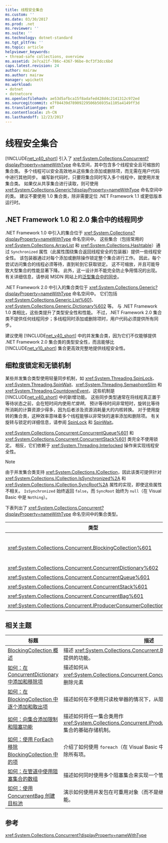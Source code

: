 ```yaml
---
title: 线程安全集合
ms.custom: ''
ms.date: 03/30/2017
ms.prod: .net
ms.reviewer: ''
ms.suite: ''
ms.technology: dotnet-standard
ms.tgt_pltfrm: ''
ms.topic: article
helpviewer_keywords:
- thread-safe collections, overview
ms.assetid: 2e7ca21f-786c-4367-96be-0cf3f3dcc6bd
caps.latest.revision: 24
author: mairaw
ms.author: mairaw
manager: wpickett
ms.workload:
- dotnet
- dotnetcore
ms.openlocfilehash: ae53d5afbca15f8adafed428d4c2141312c972ed
ms.sourcegitcommit: e7f04439d78909229506b56935a1105a4149ff3d
ms.translationtype: HT
ms.contentlocale: zh-CN
ms.lasthandoff: 12/23/2017
---
```

# <a name="thread-safe-collections"></a>线程安全集合
[!INCLUDE[net_v40_short](../../../../includes/net-v40-short-md.md)] 引入了 <xref:System.Collections.Concurrent?displayProperty=nameWithType> 命名空间，其中包含多个线程安全且可缩放的集合类。 多个线程可以安全高效地从这些集合添加或删除项，而无需在用户代码中进行其他同步。 编写新代码时，只要将集合同时写入多个线程中，就使用并发集合类。 如果仅从共享集合进行读取，则可使用 <xref:System.Collections.Generic?displayProperty=nameWithType> 命名空间中的类。 建议不要使用 1.0 集合类，除非需要定位 .NET Framework 1.1 或更低版本运行时。  
  
## <a name="thread-synchronization-in-the-net-framework-10-and-20-collections"></a>.NET Framework 1.0 和 2.0 集合中的线程同步  
 .NET Framework 1.0 中引入的集合位于 <xref:System.Collections?displayProperty=nameWithType> 命名空间中。 这些集合（包括常用的 <xref:System.Collections.ArrayList> 和 <xref:System.Collections.Hashtable>）通过 `Synchronized` 属性（此属性围绕集合返回线程安全的包装器）提供一些线程安全性。 该包装器通过对每个添加或删除操作锁定整个集合进行工作。 因此，每个尝试访问集合的线程必须等待，直到轮到它获取锁定。 这不可缩放，并且可能导致大型集合的性能显著下降。 此外，这一设计并不能完全防止争用情况的出现。 有关详细信息，请参阅 MSDN 网站上的[泛型集合中的同步](http://go.microsoft.com/fwlink/?LinkID=161130)。  
  
 .NET Framework 2.0 中引入的集合类位于 <xref:System.Collections.Generic?displayProperty=nameWithType> 命名空间中。 它们包括 <xref:System.Collections.Generic.List%601>、<xref:System.Collections.Generic.Dictionary%602> 等。 与 .NET Framework 1.0 类相比，这些类提升了类型安全性和性能。 不过，.NET Framework 2.0 集合类不提供任何线程同步；多线程同时添加或删除项时，用户代码必须提供所有同步。  
  
 建议使用 [!INCLUDE[net_v40_short](../../../../includes/net-v40-short-md.md)] 中的并发集合类，因为它们不仅能够提供 .NET Framework 2.0 集合类的类型安全性，而且能够比 [!INCLUDE[net_v10_short](../../../../includes/net-v10-short-md.md)] 集合更高效完整地提供线程安全性。  
  
## <a name="fine-grained-locking-and-lock-free-mechanisms"></a>细粒度锁定和无锁机制  
 某些并发集合类型使用轻量同步机制，如 <xref:System.Threading.SpinLock>、<xref:System.Threading.SpinWait>、<xref:System.Threading.SemaphoreSlim> 和 <xref:System.Threading.CountdownEvent>，这些机制是 [!INCLUDE[net_v40_short](../../../../includes/net-v40-short-md.md)] 中的新增功能。 这些同步类型通常在将线程真正置于等待状态之前，会在短时间内使用*忙旋转*。 预计等待时间非常短时，旋转比等待所消耗的计算资源少得多，因为后者涉及资源消耗量大的内核转换。 对于使用旋转的集合类，这种效率意味着多个线程能够以非常快的速率添加和删除项。 有关旋转与锁定的详细信息，请参阅 [SpinLock](../../../../docs/standard/threading/spinlock.md) 和 [SpinWait](../../../../docs/standard/threading/spinwait.md)。  
  
 <xref:System.Collections.Concurrent.ConcurrentQueue%601> 和 <xref:System.Collections.Concurrent.ConcurrentStack%601> 类完全不使用锁定。 相反，它们依赖于 <xref:System.Threading.Interlocked> 操作来实现线程安全性。  
  
> [!NOTE]
>  由于并发集合类支持 <xref:System.Collections.ICollection>，因此该类可提供针对 <xref:System.Collections.ICollection.IsSynchronized%2A> 和 <xref:System.Collections.ICollection.SyncRoot%2A> 属性的实现，即使这些属性不相关。 `IsSynchronized` 始终返回 `false`，而 `SyncRoot` 始终为 `null`（在 Visual Basic 中是 `Nothing`）。  
  
 下表列出了 <xref:System.Collections.Concurrent?displayProperty=nameWithType> 命名空间中的集合类型。  
  
|类型|描述|  
|----------|-----------------|  
|<xref:System.Collections.Concurrent.BlockingCollection%601>|为实现 <xref:System.Collections.Concurrent.IProducerConsumerCollection%601> 的所有类型提供限制和阻止功能。 有关详细信息，请参阅 [BlockingCollection 概述](../../../../docs/standard/collections/thread-safe/blockingcollection-overview.md)。|  
|<xref:System.Collections.Concurrent.ConcurrentDictionary%602>|键值对字典的线程安全实现。|  
|<xref:System.Collections.Concurrent.ConcurrentQueue%601>|FIFO（先进先出）队列的线程安全实现。|  
|<xref:System.Collections.Concurrent.ConcurrentStack%601>|LIFO（后进先出）堆栈的线程安全实现。|  
|<xref:System.Collections.Concurrent.ConcurrentBag%601>|无序元素集合的线程安全实现。|  
|<xref:System.Collections.Concurrent.IProducerConsumerCollection%601>|类型必须实现以在 `BlockingCollection` 中使用的接口。|  
  
## <a name="related-topics"></a>相关主题  
  
|标题|描述|  
|-----------|-----------------|  
|[BlockingCollection 概述](../../../../docs/standard/collections/thread-safe/blockingcollection-overview.md)|描述 <xref:System.Collections.Concurrent.BlockingCollection%601> 类型提供的功能。|  
|[如何：在 ConcurrentDictionary 中添加和移除项](../../../../docs/standard/collections/thread-safe/how-to-add-and-remove-items.md)|描述如何从 <xref:System.Collections.Concurrent.ConcurrentDictionary%602> 添加和删除元素|  
|[如何：在 BlockingCollection 中逐个添加和取出项](../../../../docs/standard/collections/thread-safe/how-to-add-and-take-items.md)|描述如何在不使用只读枚举器的情况下，从阻止的集合添加和检索项。|  
|[如何：向集合添加限制和阻塞功能](../../../../docs/standard/collections/thread-safe/how-to-add-bounding-and-blocking.md)|描述如何将任一集合类用作 <xref:System.Collections.Concurrent.IProducerConsumerCollection%601> 集合的基础存储机制。|  
|[如何：使用 ForEach 移除 BlockingCollection 中的项](../../../../docs/standard/collections/thread-safe/how-to-use-foreach-to-remove.md)|介绍了如何使用 `foreach`（在 Visual Basic 中是 `For Each`）在锁定集合中删除所有项。|  
|[如何：在管道中使用阻塞集合的数组](../../../../docs/standard/collections/thread-safe/how-to-use-arrays-of-blockingcollections.md)|描述如何同时使用多个阻塞集合来实现一个管道。|  
|[如何：使用 ConcurrentBag 创建目标池](../../../../docs/standard/collections/thread-safe/how-to-create-an-object-pool.md)|演示如何使用并发包在可重用对象（而不是继续创建新对象）的情况下改进性能。|  
  
## <a name="reference"></a>参考  
 <xref:System.Collections.Concurrent?displayProperty=nameWithType>
